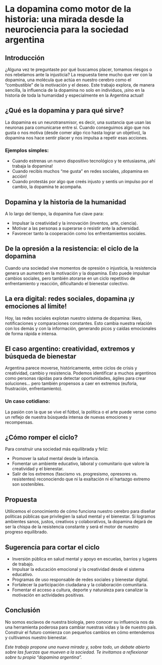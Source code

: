 # La dopamina como motor de la historia: una mirada desde la neurociencia para la sociedad argentina

## Introducción

¿Alguna vez te preguntaste por qué buscamos placer, tomamos riesgos o nos rebelamos ante la injusticia? La respuesta tiene mucho que ver con la dopamina, una molécula que actúa en nuestro cerebro como el “combustible” de la motivación y el deseo. Este trabajo explora, de manera sencilla, la influencia de la dopamina no solo en individuos, ¡sino en la historia de toda la humanidad y especialmente en la Argentina actual!

## ¿Qué es la dopamina y para qué sirve?

La dopamina es un neurotransmisor, es decir, una sustancia que usan las neuronas para comunicarse entre sí. Cuando conseguimos algo que nos gusta o nos motiva (desde comer algo rico hasta lograr un objetivo), la dopamina nos hace sentir placer y nos impulsa a repetir esas acciones.

### Ejemplos simples:
- Cuando estrenas un nuevo dispositivo tecnológico y te entusiasma, ¡ahí trabaja la dopamina!
- Cuando recibís muchos “me gusta” en redes sociales, ¡dopamina en acción!
- Cuando protestás por algo que creés injusto y sentís un impulso por el cambio, la dopamina te acompaña.

## Dopamina y la historia de la humanidad

A lo largo del tiempo, la dopamina fue clave para:
- Impulsar la creatividad y la innovación (inventos, arte, ciencia).
- Motivar a las personas a superarse o resistir ante la adversidad.
- Favorecer tanto la cooperación como los enfrentamientos sociales.

## De la opresión a la resistencia: el ciclo de la dopamina

Cuando una sociedad vive momentos de opresión o injusticia, la resistencia genera un aumento en la motivación y la dopamina. Esto puede impulsar cambios sociales, pero también atorarse en un ciclo repetitivo de enfrentamiento y reacción, dificultando el bienestar colectivo.

## La era digital: redes sociales, dopamina ¡y emociones al límite!

Hoy, las redes sociales explotan nuestro sistema de dopamina: likes, notificaciones y comparaciones constantes. Esto cambia nuestra relación con los demás y con la información, generando picos y caídas emocionales de forma rápida e intensa.

## El caso argentino: creatividad, extremos y búsqueda de bienestar

Argentina parece moverse, históricamente, entre ciclos de crisis y creatividad, cambio y resistencia. Podemos identificar a muchos argentinos como personas rápidas para detectar oportunidades, ágiles para crear soluciones… pero también propensos a caer en extremos (euforia, frustración, enfrentamiento).

### Un caso cotidiano:
La pasión con la que se vive el fútbol, la política o el arte puede verse como un reflejo de nuestra búsqueda intensa de nuevas emociones y recompensas.

## ¿Cómo romper el ciclo?

Para construir una sociedad más equilibrada y feliz:
- Promover la salud mental desde la infancia.
- Fomentar un ambiente educativo, laboral y comunitario que valore la creatividad y el bienestar.
- Salir de los extremos (fascismo vs. progresismo, opresores vs. resistentes) reconociendo que ni la exaltación ni el hartazgo extremo son sostenibles.

## Propuesta

Utilicemos el conocimiento de cómo funciona nuestro cerebro para diseñar políticas públicas que privilegien la salud mental y el bienestar. Si logramos ambientes sanos, justos, creativos y colaborativos, la dopamina dejará de ser la chispa de la resistencia constante y será el motor de nuestro progreso equilibrado.

## Sugerencia para cortar el ciclo

- Inversión pública en salud mental y apoyo en escuelas, barrios y lugares de trabajo.
- Impulsar la educación emocional y la creatividad desde el sistema educativo.
- Programas de uso responsable de redes sociales y bienestar digital.
- Fortalecer la participación ciudadana y la colaboración comunitaria.
- Fomentar el acceso a cultura, deporte y naturaleza para canalizar la motivación en actividades positivas.

## Conclusión

No somos esclavos de nuestra biología, pero conocer su influencia nos da una herramienta poderosa para cambiar nuestras vidas y la de nuestro país. Construir el futuro comienza con pequeños cambios en cómo entendemos y cultivamos nuestro bienestar.

*Este trabajo propone una nueva mirada y, sobre todo, un debate abierto sobre las fuerzas que mueven a la sociedad. Te invitamos a reflexionar sobre tu propia “dopamina argentina”.*


